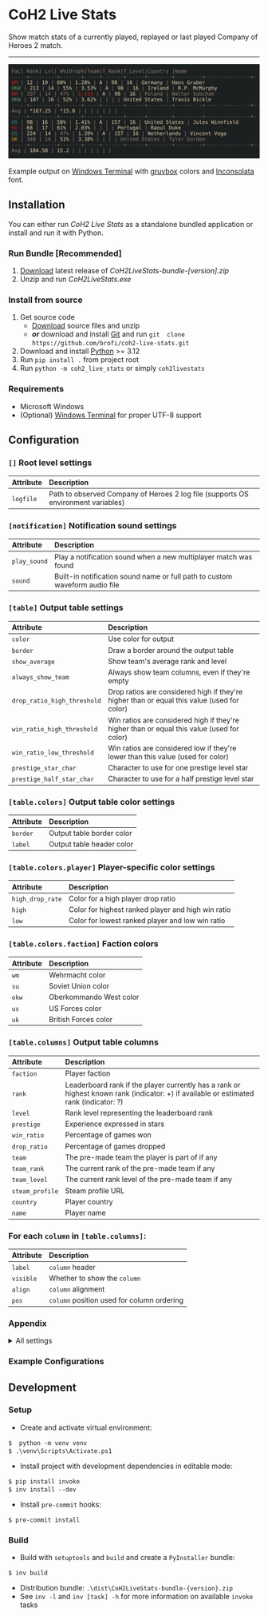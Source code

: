 # CoH2 Live Stats

Show match stats of a currently played, replayed or last played Company of Heroes 2 match.

---

![Example output](src/coh2_live_stats/res/example_output.svg)

Example output on [Windows Terminal](https://github.com/microsoft/terminal)
with [gruvbox](https://github.com/morhetz/gruvbox) colors
and [Inconsolata](https://github.com/googlefonts/Inconsolata) font.

## Installation

You can either run _CoH2 Live Stats_ as a standalone bundled application or install and run it with Python.

### Run Bundle [Recommended]

1. [Download](https://github.com/brofi/coh2-live-stats/releases) latest release of _CoH2LiveStats-bundle-[version].zip_
2. Unzip and run _CoH2LiveStats.exe_


### Install from source

1. Get source code
   * [Download](https://github.com/brofi/coh2-live-stats/archive/refs/heads/master.zip) source files and unzip
   * **_or_** download and install [Git](https://git-scm.com/download/win) and run `git  clone https://github.com/brofi/coh2-live-stats.git`
2. Download and install [Python](https://www.python.org/downloads/windows/) >= 3.12
3. Run `pip install .` from project root
4. Run `python -m coh2_live_stats` or simply `coh2livestats`

### Requirements

* Microsoft Windows
* (Optional) [Windows Terminal](https://github.com/microsoft/terminal) for proper UTF-8 support

## Configuration


[//]: # (<mark_settings>)

### `[]` Root level settings

| Attribute | Description                                                                       |
|:----------|:----------------------------------------------------------------------------------|
| `logfile` | Path to observed Company of Heroes 2 log file (supports OS environment variables) |

### `[notification]` Notification sound settings

| Attribute    | Description                                                                 |
|:-------------|:----------------------------------------------------------------------------|
| `play_sound` | Play a notification sound when a new multiplayer match was found            |
| `sound`      | Built-in notification sound name or full path to custom waveform audio file |

### `[table]` Output table settings

| Attribute                   | Description                                                                                 |
|:----------------------------|:--------------------------------------------------------------------------------------------|
| `color`                     | Use color for output                                                                        |
| `border`                    | Draw a border around the output table                                                       |
| `show_average`              | Show team's average rank and level                                                          |
| `always_show_team`          | Always show team columns, even if they're empty                                             |
| `drop_ratio_high_threshold` | Drop ratios are considered high if they're higher than or equal this value (used for color) |
| `win_ratio_high_threshold`  | Win ratios are considered high if they're higher than or equal this value (used for color)  |
| `win_ratio_low_threshold`   | Win ratios are considered low if they're lower than this value (used for color)             |
| `prestige_star_char`        | Character to use for one prestige level star                                                |
| `prestige_half_star_char`   | Character to use for a half prestige level star                                             |

### `[table.colors]` Output table color settings

| Attribute | Description               |
|:----------|:--------------------------|
| `border`  | Output table border color |
| `label`   | Output table header color |

### `[table.colors.player]` Player-specific color settings

| Attribute        | Description                                        |
|:-----------------|:---------------------------------------------------|
| `high_drop_rate` | Color for a high player drop ratio                 |
| `high`           | Color for highest ranked player and high win ratio |
| `low`            | Color for lowest ranked player and low win ratio   |

### `[table.colors.faction]` Faction colors

| Attribute | Description             |
|:----------|:------------------------|
| `wm`      | Wehrmacht color         |
| `su`      | Soviet Union color      |
| `okw`     | Oberkommando West color |
| `us`      | US Forces color         |
| `uk`      | British Forces color    |

### `[table.columns]` Output table columns

| Attribute       | Description                                                                                                                            |
|:----------------|:---------------------------------------------------------------------------------------------------------------------------------------|
| `faction`       | Player faction                                                                                                                         |
| `rank`          | Leaderboard rank if the player currently has a rank or highest known rank (indicator: +) if available or estimated rank (indicator: ?) |
| `level`         | Rank level representing the leaderboard rank                                                                                           |
| `prestige`      | Experience expressed in stars                                                                                                          |
| `win_ratio`     | Percentage of games won                                                                                                                |
| `drop_ratio`    | Percentage of games dropped                                                                                                            |
| `team`          | The pre-made team the player is part of if any                                                                                         |
| `team_rank`     | The current rank of the pre-made team if any                                                                                           |
| `team_level`    | The current rank level of the pre-made team if any                                                                                     |
| `steam_profile` | Steam profile URL                                                                                                                      |
| `country`       | Player country                                                                                                                         |
| `name`          | Player name                                                                                                                            |

### For each `column` in `[table.columns]`:

| Attribute | Description                                |
|:----------|:-------------------------------------------|
| `label`   | `column` header                            |
| `visible` | Whether to show the `column`               |
| `align`   | `column` alignment                         |
| `pos`     | `column` position used for column ordering |

### Appendix

<details>
<summary>All settings</summary>

| Attribute                             | Description                                                                                                                            |
|:--------------------------------------|:---------------------------------------------------------------------------------------------------------------------------------------|
| `logfile`                             | Path to observed Company of Heroes 2 log file (supports OS environment variables)                                                      |
| `[notification]`                      | Notification sound settings                                                                                                            |
| `notification.play_sound`             | Play a notification sound when a new multiplayer match was found                                                                       |
| `notification.sound`                  | Built-in notification sound name or full path to custom waveform audio file                                                            |
| `[table]`                             | Output table settings                                                                                                                  |
| `table.color`                         | Use color for output                                                                                                                   |
| `table.border`                        | Draw a border around the output table                                                                                                  |
| `table.show_average`                  | Show team's average rank and level                                                                                                     |
| `table.always_show_team`              | Always show team columns, even if they're empty                                                                                        |
| `table.drop_ratio_high_threshold`     | Drop ratios are considered high if they're higher than or equal this value (used for color)                                            |
| `table.win_ratio_high_threshold`      | Win ratios are considered high if they're higher than or equal this value (used for color)                                             |
| `table.win_ratio_low_threshold`       | Win ratios are considered low if they're lower than this value (used for color)                                                        |
| `table.prestige_star_char`            | Character to use for one prestige level star                                                                                           |
| `table.prestige_half_star_char`       | Character to use for a half prestige level star                                                                                        |
| `[table.colors]`                      | Output table color settings                                                                                                            |
| `table.colors.border`                 | Output table border color                                                                                                              |
| `table.colors.label`                  | Output table header color                                                                                                              |
| `[table.colors.player]`               | Player-specific color settings                                                                                                         |
| `table.colors.player.high_drop_rate`  | Color for a high player drop ratio                                                                                                     |
| `table.colors.player.high`            | Color for highest ranked player and high win ratio                                                                                     |
| `table.colors.player.low`             | Color for lowest ranked player and low win ratio                                                                                       |
| `[table.colors.faction]`              | Faction colors                                                                                                                         |
| `table.colors.faction.wm`             | Wehrmacht color                                                                                                                        |
| `table.colors.faction.su`             | Soviet Union color                                                                                                                     |
| `table.colors.faction.okw`            | Oberkommando West color                                                                                                                |
| `table.colors.faction.us`             | US Forces color                                                                                                                        |
| `table.colors.faction.uk`             | British Forces color                                                                                                                   |
| `[table.columns]`                     | Output table columns                                                                                                                   |
| `[table.columns.faction]`             | Player faction                                                                                                                         |
| `table.columns.faction.label`         | `faction` header                                                                                                                       |
| `table.columns.faction.visible`       | Whether to show the `faction`                                                                                                          |
| `table.columns.faction.align`         | `faction` alignment                                                                                                                    |
| `table.columns.faction.pos`           | `faction` position used for column ordering                                                                                            |
| `[table.columns.rank]`                | Leaderboard rank if the player currently has a rank or highest known rank (indicator: +) if available or estimated rank (indicator: ?) |
| `table.columns.rank.label`            | `rank` header                                                                                                                          |
| `table.columns.rank.visible`          | Whether to show the `rank`                                                                                                             |
| `table.columns.rank.align`            | `rank` alignment                                                                                                                       |
| `table.columns.rank.pos`              | `rank` position used for column ordering                                                                                               |
| `[table.columns.level]`               | Rank level representing the leaderboard rank                                                                                           |
| `table.columns.level.label`           | `level` header                                                                                                                         |
| `table.columns.level.visible`         | Whether to show the `level`                                                                                                            |
| `table.columns.level.align`           | `level` alignment                                                                                                                      |
| `table.columns.level.pos`             | `level` position used for column ordering                                                                                              |
| `[table.columns.prestige]`            | Experience expressed in stars                                                                                                          |
| `table.columns.prestige.label`        | `prestige` header                                                                                                                      |
| `table.columns.prestige.visible`      | Whether to show the `prestige`                                                                                                         |
| `table.columns.prestige.align`        | `prestige` alignment                                                                                                                   |
| `table.columns.prestige.pos`          | `prestige` position used for column ordering                                                                                           |
| `[table.columns.win_ratio]`           | Percentage of games won                                                                                                                |
| `table.columns.win_ratio.label`       | `win_ratio` header                                                                                                                     |
| `table.columns.win_ratio.visible`     | Whether to show the `win_ratio`                                                                                                        |
| `table.columns.win_ratio.align`       | `win_ratio` alignment                                                                                                                  |
| `table.columns.win_ratio.pos`         | `win_ratio` position used for column ordering                                                                                          |
| `[table.columns.drop_ratio]`          | Percentage of games dropped                                                                                                            |
| `table.columns.drop_ratio.label`      | `drop_ratio` header                                                                                                                    |
| `table.columns.drop_ratio.visible`    | Whether to show the `drop_ratio`                                                                                                       |
| `table.columns.drop_ratio.align`      | `drop_ratio` alignment                                                                                                                 |
| `table.columns.drop_ratio.pos`        | `drop_ratio` position used for column ordering                                                                                         |
| `[table.columns.team]`                | The pre-made team the player is part of if any                                                                                         |
| `table.columns.team.label`            | `team` header                                                                                                                          |
| `table.columns.team.visible`          | Whether to show the `team`                                                                                                             |
| `table.columns.team.align`            | `team` alignment                                                                                                                       |
| `table.columns.team.pos`              | `team` position used for column ordering                                                                                               |
| `[table.columns.team_rank]`           | The current rank of the pre-made team if any                                                                                           |
| `table.columns.team_rank.label`       | `team_rank` header                                                                                                                     |
| `table.columns.team_rank.visible`     | Whether to show the `team_rank`                                                                                                        |
| `table.columns.team_rank.align`       | `team_rank` alignment                                                                                                                  |
| `table.columns.team_rank.pos`         | `team_rank` position used for column ordering                                                                                          |
| `[table.columns.team_level]`          | The current rank level of the pre-made team if any                                                                                     |
| `table.columns.team_level.label`      | `team_level` header                                                                                                                    |
| `table.columns.team_level.visible`    | Whether to show the `team_level`                                                                                                       |
| `table.columns.team_level.align`      | `team_level` alignment                                                                                                                 |
| `table.columns.team_level.pos`        | `team_level` position used for column ordering                                                                                         |
| `[table.columns.steam_profile]`       | Steam profile URL                                                                                                                      |
| `table.columns.steam_profile.label`   | `steam_profile` header                                                                                                                 |
| `table.columns.steam_profile.visible` | Whether to show the `steam_profile`                                                                                                    |
| `table.columns.steam_profile.align`   | `steam_profile` alignment                                                                                                              |
| `table.columns.steam_profile.pos`     | `steam_profile` position used for column ordering                                                                                      |
| `[table.columns.country]`             | Player country                                                                                                                         |
| `table.columns.country.label`         | `country` header                                                                                                                       |
| `table.columns.country.visible`       | Whether to show the `country`                                                                                                          |
| `table.columns.country.align`         | `country` alignment                                                                                                                    |
| `table.columns.country.pos`           | `country` position used for column ordering                                                                                            |
| `[table.columns.name]`                | Player name                                                                                                                            |
| `table.columns.name.label`            | `name` header                                                                                                                          |
| `table.columns.name.visible`          | Whether to show the `name`                                                                                                             |
| `table.columns.name.align`            | `name` alignment                                                                                                                       |
| `table.columns.name.pos`              | `name` position used for column ordering                                                                                               |

</details>

[//]: # (</mark_settings>)

### Example Configurations

[//]: # (<mark_examples>)



[//]: # (</mark_examples>)

## Development

### Setup

* Create and activate virtual environment:
```console
$  python -m venv venv
$ .\venv\Scripts\Activate.ps1
```

* Install project with development dependencies in editable mode:
```console
$ pip install invoke
$ inv install --dev
```

* Install `pre-commit` hooks:
```console
$ pre-commit install
```

### Build

* Build with `setuptools` and `build` and create a `PyInstaller` bundle:
```console
$ inv build
```
* Distribution bundle: `.\dist\CoH2LiveStats-bundle-{version}.zip`
* See `inv -l` and `inv [task] -h` for more information on available `invoke` tasks

